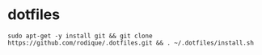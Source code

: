 # dotfiles

`sudo apt-get -y install git && git clone https://github.com/rodique/.dotfiles.git && . ~/.dotfiles/install.sh`
